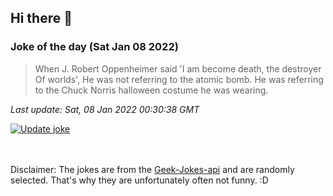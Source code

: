 ## Hi there 👋

### Joke of the day (Sat Jan 08 2022)
<!-- joke -->
>When J. Robert Oppenheimer said 'I am become death, the destroyer Of worlds', He was not referring to the atomic bomb. He was referring to the Chuck Norris halloween costume he was wearing.
<!-- /joke -->

*Last update: Sat, 08 Jan 2022 00:30:38 GMT*

[![Update joke](https://github.com/nclskfm/nclskfm/actions/workflows/joke.yml/badge.svg)](https://github.com/nclskfm/nclskfm/actions/workflows/joke.yml)

<br><br>
Disclaimer: The jokes are from the [Geek-Jokes-api](https://github.com/sameerkumar18/geek-joke-api) and are randomly selected. That's why they are unfortunately often not funny. :D
